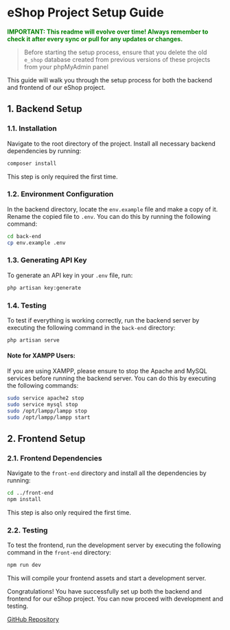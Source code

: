 # eShop Project Setup Guide
**<font color="green">IMPORTANT: This readme will evolve over time! Always remember to check it after every sync or pull for any updates or changes.</font>**


> Before starting the setup process, ensure that you delete the old ```e_shop``` database created from previous versions of these projects from your phpMyAdmin panel

This guide will walk you through the setup process for both the backend and frontend of our eShop project.

## 1. Backend Setup

### 1.1. Installation

Navigate to the root directory of the project. Install all necessary backend dependencies by running:

```bash
composer install
```

This step is only required the first time.

### 1.2. Environment Configuration

In the backend directory, locate the `env.example` file and make a copy of it. Rename the copied file to `.env`. You can do this by running the following command:

```bash
cd back-end
cp env.example .env
```

### 1.3. Generating API Key

To generate an API key in your `.env` file, run:

```bash
php artisan key:generate
```

### 1.4. Testing

To test if everything is working correctly, run the backend server by executing the following command in the `back-end` directory:

```bash
php artisan serve
```

#### Note for XAMPP Users:

If you are using XAMPP, please ensure to stop the Apache and MySQL services before running the backend server. You can do this by executing the following commands:

```bash
sudo service apache2 stop
sudo service mysql stop
sudo /opt/lampp/lampp stop
sudo /opt/lampp/lampp start
```

## 2. Frontend Setup

### 2.1. Frontend Dependencies

Navigate to the `front-end` directory and install all the dependencies by running:

```bash
cd ../front-end
npm install
```

This step is also only required the first time.

### 2.2. Testing

To test the frontend, run the development server by executing the following command in the `front-end` directory:

```bash
npm run dev
```

This will compile your frontend assets and start a development server.

Congratulations! You have successfully set up both the backend and frontend for our eShop project. You can now proceed with development and testing.

[GitHub Repository](https://github.com/KpihX/e-shop/)
